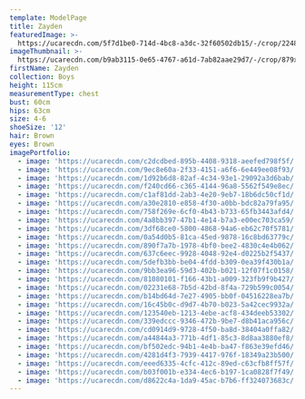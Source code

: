 ```yaml
---
template: ModelPage
title: Zayden
featuredImage: >-
  https://ucarecdn.com/5f7d1be0-714d-4bc8-a3dc-32f60502db15/-/crop/2248x1344/0,0/-/preview/
imageThumbnail: >-
  https://ucarecdn.com/b9ab3115-0e65-4767-a61d-7ab82aae29d7/-/crop/879x1060/336,0/-/preview/
firstName: Zayden
collection: Boys
height: 115cm
measurementType: chest
bust: 60cm
hips: 63cm
size: 4-6
shoeSize: '12'
hair: Brown
eyes: Brown
imagePortfolio:
  - image: 'https://ucarecdn.com/c2dcdbed-895b-4408-9318-aeefed798f5f/'
  - image: 'https://ucarecdn.com/9ec8e60a-2f33-4151-a6f6-6e449ee08f93/'
  - image: 'https://ucarecdn.com/1d92b6d8-82af-4c34-93e1-29092a3d6bab/'
  - image: 'https://ucarecdn.com/f240cd66-c365-4144-96a8-5562f549e8ec/'
  - image: 'https://ucarecdn.com/c1af81dd-2ab3-4e20-9eb7-18b6dc50cf1d/'
  - image: 'https://ucarecdn.com/a30e2810-e858-4f30-a0bb-bdc82a79fa95/'
  - image: 'https://ucarecdn.com/758f269e-6cf0-4b43-b733-65fb3443afd4/'
  - image: 'https://ucarecdn.com/4a8bb397-47b1-4e14-b7a3-e00ec703ca59/'
  - image: 'https://ucarecdn.com/3df68ce0-5800-4868-94a6-eb62c70f5781/'
  - image: 'https://ucarecdn.com/0a54d0b5-81ca-45ed-9878-16c8bd63779c/'
  - image: 'https://ucarecdn.com/890f7a7b-1978-4bf0-bee2-4830c4e4b062/'
  - image: 'https://ucarecdn.com/637c6eec-9928-4048-92e4-d0225b2f5437/'
  - image: 'https://ucarecdn.com/5defb3bb-be04-4fdd-b309-0ea39f430b1a/'
  - image: 'https://ucarecdn.com/9bb3ea96-59d3-402b-b021-12f07f1c0158/'
  - image: 'https://ucarecdn.com/81080101-f166-43b1-a009-323fb9f9b427/'
  - image: 'https://ucarecdn.com/02231e68-7b5d-42bd-8f4a-729b599c0054/'
  - image: 'https://ucarecdn.com/b14bd64d-7e27-4905-bb0f-04516228ea7b/'
  - image: 'https://ucarecdn.com/16c45b0c-d9d7-4b70-b023-5a42cec9932a/'
  - image: 'https://ucarecdn.com/123540eb-1213-4ebe-acf8-434deeb53302/'
  - image: 'https://ucarecdn.com/339edccc-9346-472b-9be7-d8b41aca956c/'
  - image: 'https://ucarecdn.com/cd0914d9-9728-4f50-ba8d-38404a0ffa82/'
  - image: 'https://ucarecdn.com/a44844a3-771b-4df1-85c3-8d8aa3880ef8/'
  - image: 'https://ucarecdn.com/bf502edc-94b1-4e4b-ba47-f863e39efd46/'
  - image: 'https://ucarecdn.com/4281d4f3-7939-4417-976f-18349a23b500/'
  - image: 'https://ucarecdn.com/eeed6335-4cfc-412c-89ed-c63cfb8ff57f/'
  - image: 'https://ucarecdn.com/b03f001b-e334-4ec6-b197-1ca0828f7f49/'
  - image: 'https://ucarecdn.com/d8622c4a-1da9-45ac-b7b6-ff324073683c/'
---
```


